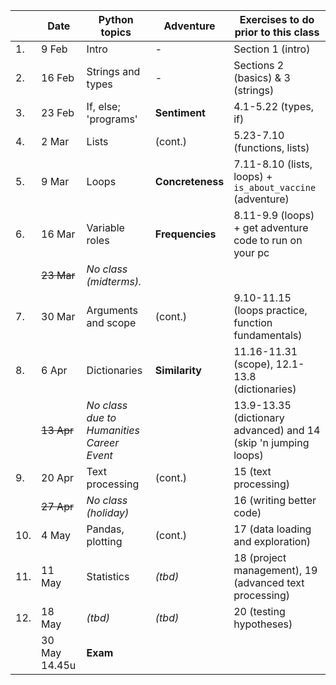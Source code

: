 |  | Date | 	Python topics   | 	Adventure          |	Exercises to do prior to this class |
| --- | --- | --- |---------------------| --- |
|1. | 9 Feb | Intro | 	-                  |	Section 1 (intro) |
|2. | 16 Feb |	Strings and types | 	-                  |	Sections 2 (basics) & 3 (strings) |
|3. | 23 Feb |	If, else; 'programs'  | 	**Sentiment**      |	4.1-5.22 (types, if) |
|4. | 2 Mar   |   Lists | 	(cont.)            | 5.23-7.10 (functions, lists) |
|5. | 9 Mar |	Loops | 	**Concreteness** 	 | 7.11-8.10 (lists, loops) + `is_about_vaccine` (adventure) |
|6. | 16 Mar |	Variable roles  | **Frequencies**	    |	 8.11-9.9 (loops) + get adventure code to run on your pc |
|   | ~~23 Mar~~  |  _No class (midterms)._ |                     |
|7. | 30 Mar |  Arguments and scope  | 	(cont.)            | 9.10-11.15 (loops practice, function fundamentals) |
|8. | 6 Apr |	Dictionaries | 	**Similarity**     |	11.16-11.31 (scope), 12.1-13.8 (dictionaries) |
|   | ~~13 Apr~~ |	_No class due to Humanities Career Event_  |                     |   13.9-13.35 (dictionary advanced) and 14 (skip 'n jumping loops) |
|9. | 20 Apr |	Text processing | 	(cont.)            |	15 (text processing) |
|  | ~~27 Apr~~ |	_No class (holiday)_	| 	                   |  16 (writing better code) |
|10. | 4 May |	Pandas, plotting 	| (cont.)             | 	17 (data loading and exploration) |
|11. | 11 May |	Statistics 	| _(tbd)_             |	18 (project management), 19 (advanced text processing) |
|12. | 18 May |  _(tbd)_  | _(tbd)_             |  20 (testing hypotheses) |
|    |30 May 14.45u  |  	**Exam**   |                     |

